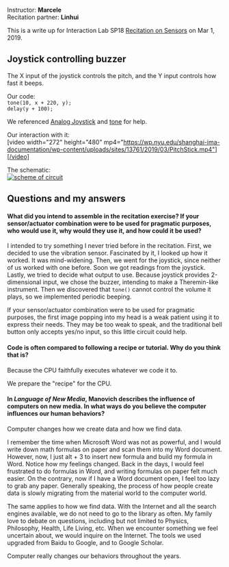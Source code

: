 Instructor: <b>Marcele</b>  
Recitation partner: <b>Linhui</b>  

This is a write up for Interaction Lab SP18 [Recitation on Sensors](https://wp.nyu.edu/shanghai-ima-interaction-lab/recitation-3-sensors/) on Mar 1, 2019.  
## Joystick controlling buzzer  
The X input of the joystick controls the pitch, and the Y input controls how fast it beeps.  

Our code:  
<code>tone(10, x + 220, y);</code>  
<code>delay(y + 100);</code>  

We referenced [Analog Joystick](https://www.brainy-bits.com/arduino-joystick-tutorial/) and [tone](https://www.arduino.cc/reference/en/language/functions/advanced-io/tone/) for help.  

Our interaction with it:  
[video width="272" height="480" mp4="https://wp.nyu.edu/shanghai-ima-documentation/wp-content/uploads/sites/13761/2019/03/PitchStick.mp4"][/video]  

The schematic:  
<a href="https://wp.nyu.edu/shanghai-ima-documentation/wp-content/uploads/sites/13761/2019/03/scheme.png"><img class="size-medium wp-image-796" tabindex="-1" src="https://wp.nyu.edu/shanghai-ima-documentation/wp-content/uploads/sites/13761/2019/03/scheme.png" alt="scheme of circuit" /></a>  

## Questions and my answers
#### What did you intend to assemble in the recitation exercise? If your sensor/actuator combination were to be used for pragmatic purposes, who would use it, why would they use it, and how could it be used?

I intended to try something I never tried before in the recitation. First, we decided to use the vibration sensor. Fascinated by it, I looked up how it worked. It was mind-widening. Then, we went for the joystick, since neither of us worked with one before. Soon we got readings from the joystick. Lastly, we tried to decide what output to use. Because joystick provides 2-dimensional input, we chose the buzzer, intending to make a Theremin-like instrument. Then we discovered that <code>tone()</code> cannot control the volume it plays, so we implemented periodic beeping.  

If your sensor/actuator combination were to be used for pragmatic purposes, the first image popping into my head is a weak patient using it to express their needs. They may be too weak to speak, and the traditional bell button only accepts yes/no input, so this little circuit could help.  

#### Code is often compared to following a recipe or tutorial.  Why do you think that is?

Because the CPU faithfully executes whatever we code it to.  

We prepare the "recipe" for the CPU. 

#### In <i>Language of New Media</i>, Manovich describes the influence of computers on new media. In what ways do you believe the computer influences our human behaviors?

Computer changes how we create data and how we find data.  

I remember the time when Microsoft Word was not as powerful, and I would write down math formulas on paper and scan them into my Word document. However, now, I just alt + 3 to insert new formula and build my formula in Word. Notice how my feelings changed. Back in the days, I would feel frustrated to do formulas in Word, and writing formulas on paper felt much easier. On the contrary, now if I have a Word document open, I feel too lazy to grab any paper. Generally speaking, the process of how people create data is slowly migrating from the material world to the computer world.  

The same applies to how we find data. With the Internet and all the search engines available, we do not need to go to the library as often. My family love to debate on questions, including but not limited to Physics, Philosophy, Health, Life Living, etc. When we encounter something we feel uncertain about, we would inquire on the Internet. The tools we used upgraded from Baidu to Google, and to Google Scholar.  

Computer really changes our behaviors throughout the years.  
